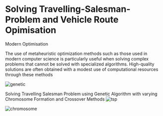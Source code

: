 # Solving Travelling-Salesman-Problem and Vehicle Route Opimisation 

Modern Optimisation 

The use of metaheuristic optimization methods such as those used in modern computer science is particularly useful when solving complex problems that cannot be solved with specialized algorithms. High-quality solutions are often obtained with a modest use of computational resources through these methods

![genetic](https://user-images.githubusercontent.com/103935236/168441674-9c1c129a-674a-4300-8e2d-b8ee6a787bd7.gif)



Solving Travelling Salesman Problem using Genetic Algorithm with varying Chromosome Formation and Crossover Methods
![tsp](https://user-images.githubusercontent.com/103935236/168441411-d07930d9-a3fd-4c87-870d-dc7635944c76.gif)

![chromosome](https://user-images.githubusercontent.com/103935236/168441682-3edbf8a8-eaae-4563-978c-ec3657b28366.gif)
